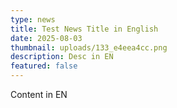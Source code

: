 ```yaml
---
type: news
title: Test News Title in English
date: 2025-08-03
thumbnail: uploads/133_e4eea4cc.png
description: Desc in EN
featured: false
---
```


Content in EN